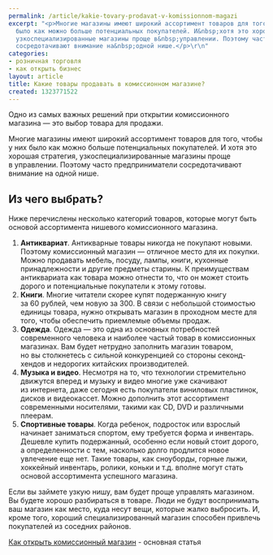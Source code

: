 ```yaml
---
permalink: /article/kakie-tovary-prodavat-v-komissionnom-magazi
excerpt: "<p>Многие магазины имеют широкий ассортимент товаров для того, чтобы у&nbsp;них
  было как можно больше потенциальных покупателей. И&nbsp;хотя это хорошая стратегия,
  узкоспециализированные магазины проще в&nbsp;управлении. Поэтому часто предприниматели
  сосредотачивают внимание на&nbsp;одной нише.</p>\r\n"
categories:
- розничная торговля
- как открыть бизнес
layout: article
title: Какие товары продавать в комиссионном магазине?
created: 1323771522
---
```

Одно из самых важных решений при открытии комиссионного магазина — это выбор товара для продажи.

Многие магазины имеют широкий ассортимент товаров для того, чтобы у них было как можно больше потенциальных покупателей. И хотя это хорошая стратегия, узкоспециализированные магазины проще в управлении. Поэтому часто предприниматели сосредотачивают внимание на одной нише.

## Из чего выбрать? ##

Ниже перечислены несколько категорий товаров, которые могут быть основой ассортимента нишевого комиссионного магазина.

1.  **Антиквариат**. Антикварные товары никогда не покупают новыми. Поэтому комиссионный магазин — отличное место для их покупки. Можно продавать мебель, посуду, лампы, книги, кухонные принадлежности и другие предметы старины. К преимуществам антиквариата как товара можно отнести то, что он может стоить дорого и потенциальные покупатели к этому готовы.
2.  **Книги**. Многие читатели скорее купят подержанную книгу за 60 рублей, чем новую за 300. В связи с небольшой стоимостью единицы товара, нужно открывать магазин в проходном месте для того, чтобы обеспечить приемлемые объемы продаж.
3.  **Одежда**. Одежда — это одна из основных потребностей современного человека и наиболее частый товар в комиссионных магазинах. Вам будет нетрудно заполнить магазин товаром, но вы столкнетесь с сильной конкуренцией со стороны секонд-хендов и недорогих китайских производителей.
4.  **Музыка и видео**. Несмотря на то, что технологии стремительно движутся вперед и музыку и видео многие уже скачивают из интернета, даже сегодня есть покупатели виниловых пластинок, дисков и видеокассет. Можно дополнить этот ассортимент современными носителями, такими как CD, DVD и различными плеерам.
5.  **Спортивные товары**. Когда ребенок, подросток или взрослый начинает заниматься спортом, ему требуется форма и инвентарь. Дешевле купить подержанный, особенно если новый стоит дорого, а определенности с тем, насколько долго продлится новое увлечение еще нет. Такие товары, как сноуборды, горные лыжи, хоккейный инвентарь, ролики, коньки и т.д. вполне могут стать основой ассортимента успешного магазина.

Если вы займете узкую нишу, вам будет проще управлять магазином. Вы будете хорошо разбираться в товаре. Люди не будут воспринимать ваш магазин как место, куда несут вещи, которые жалко выбросить. И, кроме того, хороший специализированный магазин способен привлечь покупателей из соседних районов.

[Как открыть комиссионный магазин][_ _] \- основная статья


[_ _]: http://www.business101.ru/article/kak-otkryt-komissionnyj-magazin

